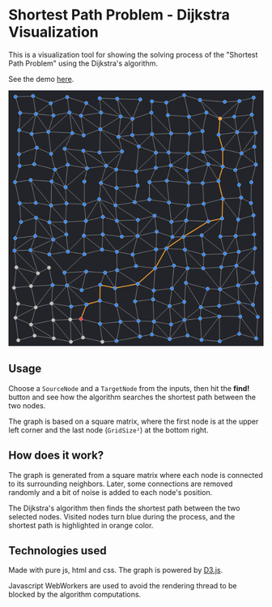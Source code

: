 # Shortest Path Problem - Dijkstra Visualization

This is a visualization tool for showing the solving process of the "Shortest Path Problem" using the Dijkstra's algorithm.

See the demo [here](https://jcamilom.github.io/web-workers-dijkstra/).

![preview](https://github.com/jcamilom/web-workers-dijkstra/blob/master/images/preview.png?raw=true)

## Usage

Choose a `SourceNode` and a `TargetNode` from the inputs, then hit the **find!** button and see how the algorithm searches the shortest path between the two nodes.

The graph is based on a square matrix, where the first node is at the upper left corner and the last node (`GridSize²`) at the bottom right.

## How does it work?

The graph is generated from a square matrix where each node is connected to its surrounding neighbors. Later, some connections are removed randomly and a bit of noise is added to each node's position.

The Dijkstra's algorithm then finds the shortest path between the two selected nodes. Visited nodes turn blue during the process, and the shortest path is highlighted in orange color.

## Technologies used

Made with pure js, html and css. The graph is powered by [D3.js](https://d3js.org/).

Javascript WebWorkers are used to avoid the rendering thread to be blocked by the algorithm computations.
